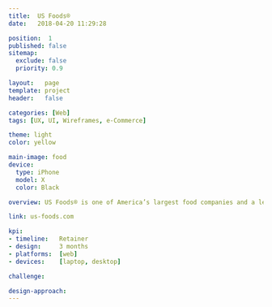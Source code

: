 ```yaml
---
title:  US Foods®
date:   2018-04-20 11:29:28

position:  1
published: false
sitemap:
  exclude: false
  priority: 0.9

layout:   page
template: project
header:   false

categories: [Web]
tags: [UX, UI, Wireframes, e-Commerce]

theme: light
color: yellow

main-image: food
device:
  type: iPhone
  model: X
  color: Black

overview: US Foods® is one of America’s largest food companies and a leading foodservice distributor, partnering with approximately 250,000 restaurants and foodservice operators to help their businesses succeed. With more than 60 locations, US Foods® provides their customers a large food selection and a full suite of e-commerce, technology and business solutions.

link: us-foods.com

kpi:
- timeline:   Retainer
- design:     3 months
- platforms:  [web]
- devices:    [laptop, desktop]

challenge:

design-approach:
---
```


